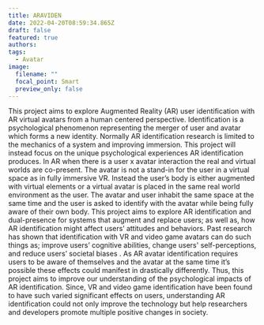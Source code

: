 ```yaml
---
title: ARAVIDEN
date: 2022-04-20T08:59:34.865Z
draft: false
featured: true
authors:
tags:
  - Avatar
image:
  filename: ""
  focal_point: Smart
  preview_only: false
---
```

This project aims to explore Augmented Reality (AR) user identification with AR virtual avatars from a human centered perspective. Identification is a psychological phenomenon representing the merger of user and avatar which forms a new identity. Normally AR identification research is limited to the mechanics of a system and improving immersion. This project will instead focus on the unique psychological experiences AR identification produces. In AR when there is a user x avatar interaction the real and virtual worlds are co-present. The avatar is not a stand-in for the user in a virtual space as in fully immersive VR. Instead the user’s body is either augmented with virtual elements or a virtual avatar is placed in the same real world environment as the user. The avatar and user inhabit the same space at the same time and the user is asked to identify with the avatar while being fully aware of their own body. This project aims to explore AR identification and dual-presence for systems that augment and replace users; as well as, how AR identification might affect users’ attitudes and behaviors. Past research has shown that identification with VR and video game avatars can do such things as; improve users’ cognitive abilities, change users' self-perceptions, and reduce users’ societal biases . As AR avatar identification requires users to be aware of themselves and the avatar at the same time it’s possible these effects could manifest in drastically differently. Thus, this project aims to improve our understanding of the psychological impacts of AR identification. Since, VR and video game identification have been found to have such varied significant effects on users, understanding AR identification could not only improve the technology but help researchers and developers promote multiple positive changes in society.